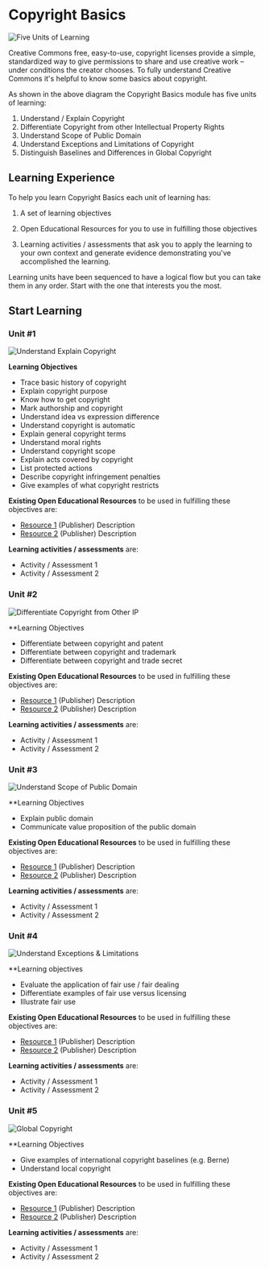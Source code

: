 # Copyright Basics

![Five Units of Learning](https://github.com/creativecommons/cc-cert-map/blob/master/img/CopyrightBasics2.jpg "Copyright Basics")

Creative Commons  free, easy-to-use, copyright licenses provide a simple, standardized way to give permissions to share and use creative work – under conditions the creator chooses. To fully understand Creative Commons it's helpful to know some basics about copyright. 

As shown in the above diagram the Copyright Basics module has five units of learning:

1. Understand / Explain Copyright
2. Differentiate Copyright from other Intellectual Property Rights
3. Understand Scope of Public Domain 
4. Understand Exceptions and Limitations of Copyright
5. Distinguish Baselines and Differences in Global Copyright

## Learning Experience

To help you learn Copyright Basics each unit of learning has:

1. A set of learning objectives

2. Open Educational Resources for you to use in fulfilling those objectives

3. Learning activities / assessments that ask you to apply the learning to your own context and generate evidence demonstrating you've accomplished the learning. 

Learning units have been sequenced to have a logical flow but you can take them in any order. Start with the one that interests you the most.

## Start Learning

### Unit #1

![Understand Explain Copyright](https://github.com/creativecommons/cc-cert-map/blob/master/img/ExplainCopyright4.jpg "Understand / Explain Copyright")

**Learning Objectives**
  * Trace basic history of copyright
  * Explain copyright purpose
  * Know how to get copyright
  * Mark authorship and copyright
  * Understand idea vs expression difference
  * Understand copyright is automatic
  * Explain general copyright terms
  * Understand moral rights
  * Understand copyright scope
  * Explain acts covered by copyright
  * List protected actions
  * Describe copyright infringement penalties
  * Give examples of what copyright restricts

**Existing Open Educational Resources** to be used in fulfilling these objectives are:
  *  [Resource 1](http://) (Publisher) Description
  *  [Resource 2](http://) (Publisher) Description

**Learning activities / assessments** are:
  * Activity / Assessment 1
  * Activity / Assessment 2

### Unit #2

![Differentiate Copyright from Other IP](https://github.com/creativecommons/cc-cert-map/blob/master/img/DifferentiateCopyright.jpg "Differentiate Copyright from Other IP")

**Learning Objectives
  * Differentiate between copyright and patent
  * Differentiate between copyright and trademark
  * Differentiate between copyright and trade secret 

**Existing Open Educational Resources** to be used in fulfilling these objectives are:
  *  [Resource 1](http://) (Publisher) Description
  *  [Resource 2](http://) (Publisher) Description

**Learning activities / assessments** are:
  * Activity / Assessment 1
  * Activity / Assessment 2

### Unit #3

![Understand Scope of Public Domain](https://github.com/creativecommons/cc-cert-map/blob/master/img/UnderstandPublicDomain.jpg "Understand Scope of Public Domain")

**Learning Objectives
  * Explain public domain
  * Communicate value proposition of the public domain  
  
**Existing Open Educational Resources** to be used in fulfilling these objectives are:
  *  [Resource 1](http://) (Publisher) Description
  *  [Resource 2](http://) (Publisher) Description

**Learning activities / assessments** are:
  * Activity / Assessment 1
  * Activity / Assessment 2

### Unit #4

![Understand Exceptions & Limitations](https://github.com/creativecommons/cc-cert-map/blob/master/img/UnderstandExceptions.jpg "Understand Exceptions & Limitations")

**Learning objectives
  * Evaluate the application of fair use / fair dealing
  * Differentiate examples of fair use versus licensing
  * Illustrate fair use 
  
**Existing Open Educational Resources** to be used in fulfilling these objectives are:
  *  [Resource 1](http://) (Publisher) Description
  *  [Resource 2](http://) (Publisher) Description

**Learning activities / assessments** are:
  * Activity / Assessment 1
  * Activity / Assessment 2

### Unit #5

![Global Copyright](https://github.com/creativecommons/cc-cert-map/blob/master/img/GlobalCopyright.jpg "Global Copyright")

**Learning Objectives
  * Give examples of international copyright baselines (e.g. Berne)
  * Understand local copyright

**Existing Open Educational Resources** to be used in fulfilling these objectives are:
  *  [Resource 1](http://) (Publisher) Description
  *  [Resource 2](http://) (Publisher) Description

**Learning activities / assessments** are:
  * Activity / Assessment 1
  * Activity / Assessment 2

